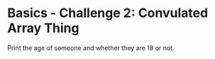 # Basics - Challenge 2: Convulated Array Thing

Print the age of someone and whether they are 18 or not.
